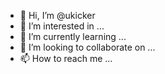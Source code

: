 - 👋 Hi, I’m @ukicker
- 👀 I’m interested in ...
- 🌱 I’m currently learning ...
- 💞️ I’m looking to collaborate on ...
- 📫 How to reach me ...

<!---
ukicker/ukicker is a ✨ special ✨ repository because its `README.md` (this file) appears on your GitHub profile.
You can click the Preview link to take a look at your changes.
--->
